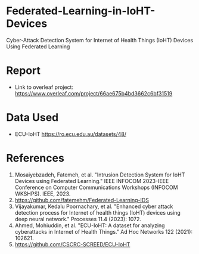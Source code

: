 # Federated-Learning-in-IoHT-Devices
 Cyber-Attack Detection System for Internet of Health Things (IoHT) Devices Using Federated Learning

# Report
 - Link to overleaf project: https://www.overleaf.com/project/66ae675b4bd3662c6bf31519
   
# Data Used
 - ECU-IoHT https://ro.ecu.edu.au/datasets/48/

# References
1.	Mosaiyebzadeh, Fatemeh, et al. "Intrusion Detection System for IoHT Devices using Federated Learning." IEEE INFOCOM 2023-IEEE Conference on Computer Communications Workshops (INFOCOM WKSHPS). IEEE, 2023.
2.	https://github.com/fatemehm/Federated-Learning-IDS
3.	Vijayakumar, Kedalu Poornachary, et al. "Enhanced cyber attack detection process for Internet of health things (IoHT) devices using deep neural network." Processes 11.4 (2023): 1072. 
4.	Ahmed, Mohiuddin, et al. "ECU-IoHT: A dataset for analyzing cyberattacks in Internet of Health Things." Ad Hoc Networks 122 (2021): 102621.
5.	https://github.com/CSCRC-SCREED/ECU-IoHT

